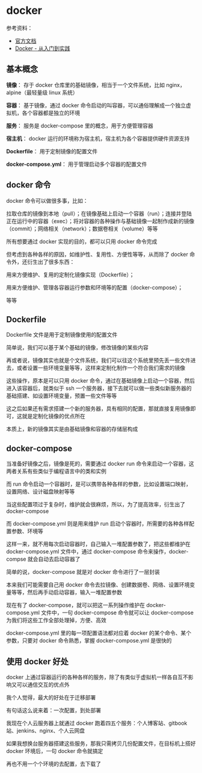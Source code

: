 # docker

参考资料：

- [官方文档](https://docs.docker.com/compose/reference/overview/)
- [Docker - 从入门到实践](https://yeasy.gitbooks.io/docker_practice/content/)

## 基本概念  

**镜像**： 存于 docker 仓库里的基础镜像，相当于一个文件系统，比如 nginx，alpine（最轻量级 linux 系统）

**容器**： 基于镜像，通过 docker 命令启动的叫容器，可以通俗理解成一个独立虚拟机，各个容器都是独立的环境

**服务**： 服务是 docker-compose 里的概念，用于方便管理容器

**宿主机**： docker 运行的环境称为宿主机，宿主机为各个容器提供硬件资源支持

**Dockerfile**： 用于定制镜像的配置文件

**docker-compose.yml**： 用于管理启动多个容器的配置文件

## docker 命令

docker 命令可以做很多事，比如：

拉取仓库的镜像到本地（pull）；在镜像基础上启动一个容器（run）；连接并登陆正在运行中的容器（exec）；将对容器的各种操作与基础镜像一起制作成新的镜像（commit）；网络相关（network）；数据卷相关（volume）等等

所有想要通过 docker 实现的目的，都可以只用 docker 命令完成

但考虑到各种各样的原因，如维护性、复用性、方便性等等，从而除了 docker 命令外，还衍生出了很多东西：

用来方便维护、复用的定制化镜像实现（Dockerfile）；

用来方便维护、管理各容器运行参数和环境等的配置（docker-compose）；

等等

## Dockerfile

Dockerfile 文件是用于定制镜像使用的配置文件

简单说，我们可以基于某个基础的镜像，修改镜像的某些内容

再或者说，镜像其实也就是个文件系统，我们可以往这个系统里预先丢一些文件进去，或者设置一些环境变量等等，这样来定制化制作一个符合我们需求的镜像

这些操作，原本是可以只用 docker 命令，通过在基础镜像上启动一个容器，然后进入该容器后，就类似于 ssh 一个服务器，接下去就可以做一些类似新服务器的基础搭建、如设置环境变量，预置一些文件等等

这之后如果还有需求搭建一个新的服务器，具有相同的配置，那就直接复用镜像即可，这就是定制化镜像的优点所在

本质上，新的镜像其实是由基础镜像和容器的存储层构成  

## docker-compose

当准备好镜像之后，镜像是死的，需要通过 docker run 命令来启动一个容器，这两者关系有些类似于编程语言中的类和实例

而 run 命令启动一个容器时，是可以携带各种各样的参数，比如设置端口映射，设置网络、设计磁盘映射等等

当这些配置项过于复杂时，维护就会很麻烦，所以，为了提高效率，衍生出了 docker-compose

而 docker-compose.yml 则是用来维护 run 启动个容器时，所需要的各种各样配置参数、环境等

这样一来，就不用每次启动容器时，自己输入一堆配置参数了，把这些都维护在 docker-compose.yml 文件中，通过 docker-compose 命令来操作，docker-compse 就会自动去启动容器了

简单的说，docker-compose 就是对 docker 命令进行了一层封装

本来我们可能需要自己用 docker 命令去拉镜像、创建数据卷、网络、设置环境变量等等，然后再手动启动容器，输入一堆配置参数

现在有了 docker-compose，就可以把这一系列操作维护在 docker-compose.yml 文件中，一句 docker-compose 命令就可以让 docker-compose 为我们将这些工作全部处理掉，方便、高效

docker-compose.yml 里的每一项配置语法都对应着 docker 的某个命令、某个参数，只要对 docker 命令熟悉，掌握 docker-compose.yml 是很快的

## 使用 docker 好处

docker 上通过容器运行的各种各样的服务，除了有类似于虚拟机一样各自互不影响又可以通信交互的优点外

我个人觉得，最大的好处在于迁移部署

有句话这么说来着：一次配置，到处部署

我现在个人云服务器上就通过 docker 跑着四五个服务：个人博客站、gitbook 站、jenkins、nginx、个人云网盘

如果我想换台服务器搭建这些服务，那我只需拷贝几份配置文件，在目标机上搭好 docker 环境后，一句 docker 命令就搞定

再也不用一个个环境的去配置，去下载了